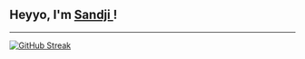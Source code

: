 ## Heyyo, I'm <a href="https://github.com/SandjiGit" target="_blank">Sandji </a>!

---

[![GitHub Streak](https://streak-stats.demolab.com/?SandjiGit=DenverCoder1)](https://git.io/streak-stats)
